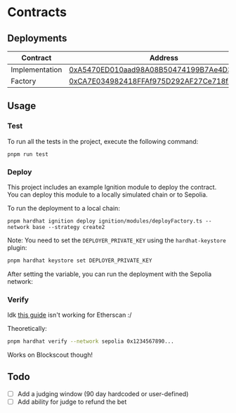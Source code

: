 # Contracts

## Deployments

| Contract       | Address                                                                                                                      |
| -------------- | ---------------------------------------------------------------------------------------------------------------------------- |
| Implementation | [0xA5470ED010aad98A08B50474199B7Ae4D371Ba17](https://base.blockscout.com/address/0xA5470ED010aad98A08B50474199B7Ae4D371Ba17) |
| Factory        | [0xCA7E034982418FFAf975D292AF27Ce718fC03dF3](https://base.blockscout.com/address/0xCA7E034982418FFAf975D292AF27Ce718fC03dF3) |

## Usage

### Test

To run all the tests in the project, execute the following command:

```shell
pnpm run test
```

### Deploy

This project includes an example Ignition module to deploy the contract. You can deploy this module to a locally simulated chain or to Sepolia.

To run the deployment to a local chain:

```shell
pnpm hardhat ignition deploy ignition/modules/deployFactory.ts --network base --strategy create2
```

Note: You need to set the `DEPLOYER_PRIVATE_KEY` using the `hardhat-keystore` plugin:

```bash
pnpm hardhat keystore set DEPLOYER_PRIVATE_KEY
```

After setting the variable, you can run the deployment with the Sepolia network:

### Verify

Idk [this guide](https://hardhat.org/docs/learn-more/smart-contract-verification) isn't working for Etherscan :/

Theoretically:

```bash
pnpm hardhat verify --network sepolia 0x1234567890...
```

Works on Blockscout though!

## Todo

- [ ] Add a judging window (90 day hardcoded or user-defined)
- [ ] Add ability for judge to refund the bet
